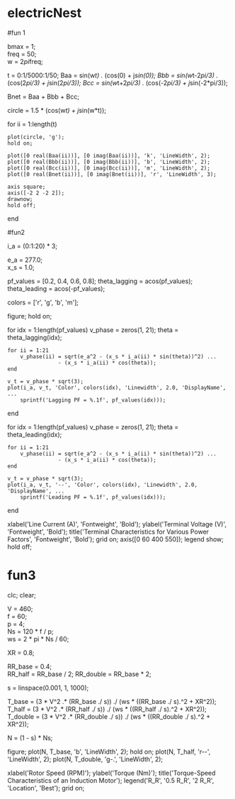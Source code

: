 # electricNest
#fun 1

bmax = 1;            
freq = 50;         
w = 2*pi*freq;       

t = 0:1/5000:1/50;
Baa = sin(w*t) .* (cos(0) + j*sin(0));
Bbb = sin(w*t-2*pi/3) .* (cos(2*pi/3) + j*sin(2*pi/3));
Bcc = sin(w*t+2*pi/3) .* (cos(-2*pi/3) + j*sin(-2*pi/3));


Bnet = Baa + Bbb + Bcc;

circle = 1.5 * (cos(w*t) + j*sin(w*t));

for ii = 1:length(t)

    plot(circle, 'g');
    hold on;
    
    plot([0 real(Baa(ii))], [0 imag(Baa(ii))], 'k', 'LineWidth', 2);
    plot([0 real(Bbb(ii))], [0 imag(Bbb(ii))], 'b', 'LineWidth', 2);
    plot([0 real(Bcc(ii))], [0 imag(Bcc(ii))], 'm', 'LineWidth', 2);
    plot([0 real(Bnet(ii))], [0 imag(Bnet(ii))], 'r', 'LineWidth', 3);
    
    axis square;
    axis([-2 2 -2 2]);
    drawnow;
    hold off;
end


#fun2

i_a = (0:1:20) * 3;

e_a = 277.0;  
x_s = 1.0;   


pf_values = [0.2, 0.4, 0.6, 0.8];
theta_lagging = acos(pf_values);  
theta_leading = acos(-pf_values);

colors = ['r', 'g', 'b', 'm'];

figure;
hold on;


for idx = 1:length(pf_values)
    v_phase = zeros(1, 21);
    theta = theta_lagging(idx);
    
    for ii = 1:21
        v_phase(ii) = sqrt(e_a^2 - (x_s * i_a(ii) * sin(theta))^2) ...
                    - (x_s * i_a(ii) * cos(theta));
    end
    
    v_t = v_phase * sqrt(3);
    plot(i_a, v_t, 'Color', colors(idx), 'Linewidth', 2.0, 'DisplayName', ...
        sprintf('Lagging PF = %.1f', pf_values(idx)));
end

for idx = 1:length(pf_values)
    v_phase = zeros(1, 21);
    theta = theta_leading(idx);
    
    for ii = 1:21
        v_phase(ii) = sqrt(e_a^2 - (x_s * i_a(ii) * sin(theta))^2) ...
                    - (x_s * i_a(ii) * cos(theta));
    end
    
    v_t = v_phase * sqrt(3);
    plot(i_a, v_t, '--', 'Color', colors(idx), 'Linewidth', 2.0, 'DisplayName', ...
        sprintf('Leading PF = %.1f', pf_values(idx)));
end

xlabel('Line Current (A)', 'Fontweight', 'Bold');
ylabel('Terminal Voltage (V)', 'Fontweight', 'Bold');
title('Terminal Characteristics for Various Power Factors', 'Fontweight', 'Bold');
grid on;
axis([0 60 400 550]);
legend show;
hold off;

# fun3

clc;
clear;

V = 460;            
f = 60;               
p = 4;               
Ns = 120 * f / p;     
ws = 2 * pi * Ns / 60; 


XR = 0.8;           


RR_base = 0.4;        
RR_half = RR_base / 2;
RR_double = RR_base * 2;


s = linspace(0.001, 1, 1000);


T_base = (3 * V^2 .* (RR_base ./ s)) ./ (ws * ((RR_base ./ s).^2 + XR^2));
T_half = (3 * V^2 .* (RR_half ./ s)) ./ (ws * ((RR_half ./ s).^2 + XR^2));
T_double = (3 * V^2 .* (RR_double ./ s)) ./ (ws * ((RR_double ./ s).^2 + XR^2));


N = (1 - s) * Ns;

figure;
plot(N, T_base, 'b', 'LineWidth', 2); hold on;
plot(N, T_half, 'r--', 'LineWidth', 2);
plot(N, T_double, 'g-.', 'LineWidth', 2);

xlabel('Rotor Speed (RPM)');
ylabel('Torque (Nm)');
title('Torque-Speed Characteristics of an Induction Motor');
legend('R_R', '0.5 R_R', '2 R_R', 'Location', 'Best');
grid on;
